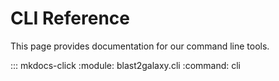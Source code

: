 # CLI Reference

This page provides documentation for our command line tools.

::: mkdocs-click
    :module: blast2galaxy.cli
    :command: cli
